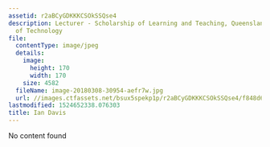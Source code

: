 ```yaml
---
assetid: r2aBCyGDKKKCSOkSSQse4
description: Lecturer - Scholarship of Learning and Teaching, Queensland University
  of Technology
file:
  contentType: image/jpeg
  details:
    image:
      height: 170
      width: 170
    size: 4582
  fileName: image-20180308-30954-aefr7w.jpg
  url: //images.ctfassets.net/bsux5spekp1p/r2aBCyGDKKKCSOkSSQse4/f848d63829920c45cb93bc9e7b842876/image-20180308-30954-aefr7w.jpg
lastmodified: 1524652338.076303
title: Ian Davis
---
```

No content found